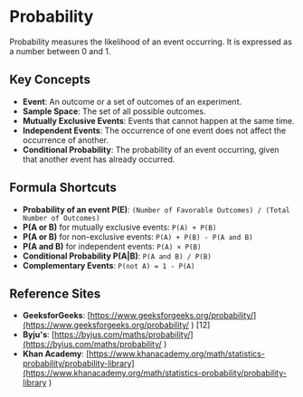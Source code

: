 # Probability

Probability measures the likelihood of an event occurring. It is expressed as a number between 0 and 1.

## Key Concepts
*   **Event**: An outcome or a set of outcomes of an experiment.
*   **Sample Space**: The set of all possible outcomes.
*   **Mutually Exclusive Events**: Events that cannot happen at the same time.
*   **Independent Events**: The occurrence of one event does not affect the occurrence of another.
*   **Conditional Probability**: The probability of an event occurring, given that another event has already occurred.

## Formula Shortcuts
*   **Probability of an event P(E)**: `(Number of Favorable Outcomes) / (Total Number of Outcomes)`
*   **P(A or B)** for mutually exclusive events: `P(A) + P(B)`
*   **P(A or B)** for non-exclusive events: `P(A) + P(B) - P(A and B)`
*   **P(A and B)** for independent events: `P(A) × P(B)`
*   **Conditional Probability P(A|B)**: `P(A and B) / P(B)`
*   **Complementary Events**: `P(not A) = 1 - P(A)`

## Reference Sites
*   **GeeksforGeeks**: [https://www.geeksforgeeks.org/probability/](https://www.geeksforgeeks.org/probability/ ) [12]
*   **Byju's**: [https://byjus.com/maths/probability/](https://byjus.com/maths/probability/ )
*   **Khan Academy**: [https://www.khanacademy.org/math/statistics-probability/probability-library](https://www.khanacademy.org/math/statistics-probability/probability-library )
